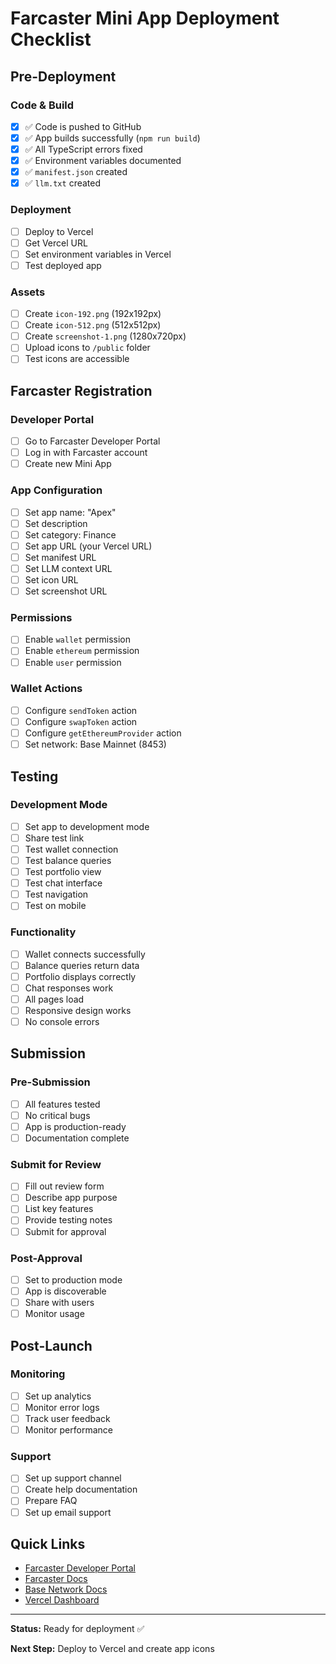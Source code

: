 # Farcaster Mini App Deployment Checklist

## Pre-Deployment

### Code & Build
- [x] ✅ Code is pushed to GitHub
- [x] ✅ App builds successfully (`npm run build`)
- [x] ✅ All TypeScript errors fixed
- [x] ✅ Environment variables documented
- [x] ✅ `manifest.json` created
- [x] ✅ `llm.txt` created

### Deployment
- [ ] Deploy to Vercel
- [ ] Get Vercel URL
- [ ] Set environment variables in Vercel
- [ ] Test deployed app

### Assets
- [ ] Create `icon-192.png` (192x192px)
- [ ] Create `icon-512.png` (512x512px)
- [ ] Create `screenshot-1.png` (1280x720px)
- [ ] Upload icons to `/public` folder
- [ ] Test icons are accessible

## Farcaster Registration

### Developer Portal
- [ ] Go to Farcaster Developer Portal
- [ ] Log in with Farcaster account
- [ ] Create new Mini App

### App Configuration
- [ ] Set app name: "Apex"
- [ ] Set description
- [ ] Set category: Finance
- [ ] Set app URL (your Vercel URL)
- [ ] Set manifest URL
- [ ] Set LLM context URL
- [ ] Set icon URL
- [ ] Set screenshot URL

### Permissions
- [ ] Enable `wallet` permission
- [ ] Enable `ethereum` permission
- [ ] Enable `user` permission

### Wallet Actions
- [ ] Configure `sendToken` action
- [ ] Configure `swapToken` action
- [ ] Configure `getEthereumProvider` action
- [ ] Set network: Base Mainnet (8453)

## Testing

### Development Mode
- [ ] Set app to development mode
- [ ] Share test link
- [ ] Test wallet connection
- [ ] Test balance queries
- [ ] Test portfolio view
- [ ] Test chat interface
- [ ] Test navigation
- [ ] Test on mobile

### Functionality
- [ ] Wallet connects successfully
- [ ] Balance queries return data
- [ ] Portfolio displays correctly
- [ ] Chat responses work
- [ ] All pages load
- [ ] Responsive design works
- [ ] No console errors

## Submission

### Pre-Submission
- [ ] All features tested
- [ ] No critical bugs
- [ ] App is production-ready
- [ ] Documentation complete

### Submit for Review
- [ ] Fill out review form
- [ ] Describe app purpose
- [ ] List key features
- [ ] Provide testing notes
- [ ] Submit for approval

### Post-Approval
- [ ] Set to production mode
- [ ] App is discoverable
- [ ] Share with users
- [ ] Monitor usage

## Post-Launch

### Monitoring
- [ ] Set up analytics
- [ ] Monitor error logs
- [ ] Track user feedback
- [ ] Monitor performance

### Support
- [ ] Set up support channel
- [ ] Create help documentation
- [ ] Prepare FAQ
- [ ] Set up email support

## Quick Links

- [Farcaster Developer Portal](https://warpcast.com/~/developers)
- [Farcaster Docs](https://docs.farcaster.xyz/)
- [Base Network Docs](https://docs.base.org/)
- [Vercel Dashboard](https://vercel.com/dashboard)

---

**Status:** Ready for deployment ✅

**Next Step:** Deploy to Vercel and create app icons

